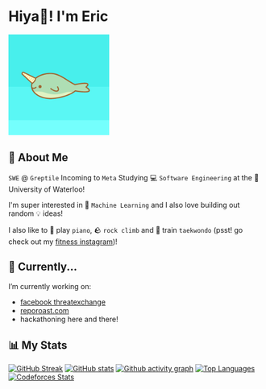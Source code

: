 # Hiya👋! I'm Eric
<img width="200" height="200" object-fit="none" src="https://github.com/16BitNarwhal/16BitNarwhal/blob/main/narhwal.gif"/>

## 📖 About Me
`SWE` @ `Greptile`
Incoming to `Meta`
Studying 💻 `Software Engineering` at the 🏫 University of Waterloo!

I'm super interested in 🤖 `Machine Learning` and I also love building out random 💡 ideas!

I also like to 🎹 play `piano`, 🪨 `rock climb` and 🥋 train `taekwondo` (psst! go check out my [fitness instagram](https://www.instagram.com/16fitnarwhal/))!

## 🌱 Currently...
I’m currently working on:
- [facebook threatexchange](https://github.com/facebook/ThreatExchange)
- [reporoast.com](reporoast.com)
- hackathoning here and there!

## 📊 My Stats
[![GitHub Streak](http://github-readme-streak-stats.herokuapp.com?user=16bitnarwhal&theme=tokyonight)](https://github.com/16bitnarwhal)
[![GitHub stats](https://github-readme-stats.vercel.app/api?username=16bitnarwhal&theme=tokyonight&show_icons=true)](https://github.com/16bitnarwhal)
[![Github activity graph](https://github-readme-activity-graph.vercel.app/graph?username=16bitnarwhal&theme=tokyo-night&height=300&area=true)](https://github.com/ashutosh00710/github-readme-activity-graph)
[![Top Languages](https://github-readme-stats.vercel.app/api/top-langs/?username=16bitnarwhal&layout=compact&langs_count=8&hide=shaderlab,hlsl,css,cmake&theme=tokyonight)](https://github.com/16bitnarwhal)
[![Codeforces Stats](https://codeforces-readme-stats.vercel.app/api/card?username=16bitnarwhal&theme=tokyonight)](https://codeforces.com/profile/16bitnarwhal)
